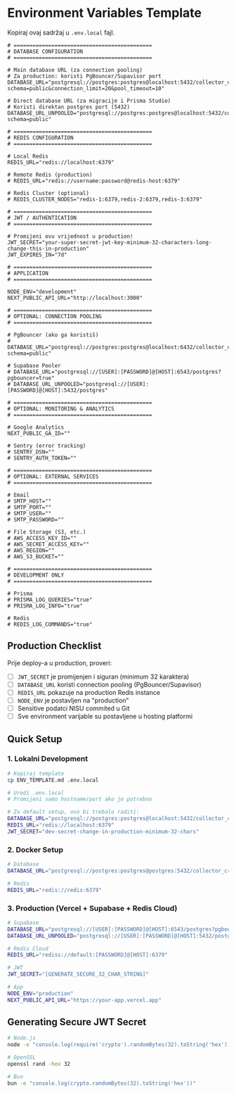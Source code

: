 # Environment Variables Template

Kopiraj ovaj sadržaj u `.env.local` fajl.

```env
# ============================================
# DATABASE CONFIGURATION
# ============================================

# Main database URL (za connection pooling)
# Za production: koristi PgBouncer/Supavisor port
DATABASE_URL="postgresql://postgres:postgres@localhost:5432/collector_crm?schema=public&connection_limit=20&pool_timeout=10"

# Direct database URL (za migracije i Prisma Studio)
# Koristi direktan postgres port (5432)
DATABASE_URL_UNPOOLED="postgresql://postgres:postgres@localhost:5432/collector_crm?schema=public"

# ============================================
# REDIS CONFIGURATION
# ============================================

# Local Redis
REDIS_URL="redis://localhost:6379"

# Remote Redis (production)
# REDIS_URL="redis://username:password@redis-host:6379"

# Redis Cluster (optional)
# REDIS_CLUSTER_NODES="redis-1:6379,redis-2:6379,redis-3:6379"

# ============================================
# JWT / AUTHENTICATION
# ============================================

# Promijeni ovu vrijednost u production!
JWT_SECRET="your-super-secret-jwt-key-minimum-32-characters-long-change-this-in-production"
JWT_EXPIRES_IN="7d"

# ============================================
# APPLICATION
# ============================================

NODE_ENV="development"
NEXT_PUBLIC_API_URL="http://localhost:3000"

# ============================================
# OPTIONAL: CONNECTION POOLING
# ============================================

# PgBouncer (ako ga koristiš)
# DATABASE_URL="postgresql://postgres:postgres@localhost:6432/collector_crm?schema=public"

# Supabase Pooler
# DATABASE_URL="postgresql://[USER]:[PASSWORD]@[HOST]:6543/postgres?pgbouncer=true"
# DATABASE_URL_UNPOOLED="postgresql://[USER]:[PASSWORD]@[HOST]:5432/postgres"

# ============================================
# OPTIONAL: MONITORING & ANALYTICS
# ============================================

# Google Analytics
NEXT_PUBLIC_GA_ID=""

# Sentry (error tracking)
# SENTRY_DSN=""
# SENTRY_AUTH_TOKEN=""

# ============================================
# OPTIONAL: EXTERNAL SERVICES
# ============================================

# Email
# SMTP_HOST=""
# SMTP_PORT=""
# SMTP_USER=""
# SMTP_PASSWORD=""

# File Storage (S3, etc.)
# AWS_ACCESS_KEY_ID=""
# AWS_SECRET_ACCESS_KEY=""
# AWS_REGION=""
# AWS_S3_BUCKET=""

# ============================================
# DEVELOPMENT ONLY
# ============================================

# Prisma
# PRISMA_LOG_QUERIES="true"
# PRISMA_LOG_INFO="true"

# Redis
# REDIS_LOG_COMMANDS="true"
```

## Production Checklist

Prije deploy-a u production, proveri:

- [ ] `JWT_SECRET` je promijenjen i siguran (minimum 32 karaktera)
- [ ] `DATABASE_URL` koristi connection pooling (PgBouncer/Supavisor)
- [ ] `REDIS_URL` pokazuje na production Redis instance
- [ ] `NODE_ENV` je postavljen na "production"
- [ ] Sensitive podatci NISU commited u Git
- [ ] Sve environment varijable su postavljene u hosting platformi

## Quick Setup

### 1. Lokalni Development

```bash
# Kopiraj template
cp ENV_TEMPLATE.md .env.local

# Uredi .env.local
# Promijeni samo hostname/port ako je potrebno

# Za default setup, ovo bi trebalo raditi:
DATABASE_URL="postgresql://postgres:postgres@localhost:5432/collector_crm?schema=public"
REDIS_URL="redis://localhost:6379"
JWT_SECRET="dev-secret-change-in-production-minimum-32-chars"
```

### 2. Docker Setup

```bash
# Database
DATABASE_URL="postgresql://postgres:postgres@postgres:5432/collector_crm?schema=public"

# Redis
REDIS_URL="redis://redis:6379"
```

### 3. Production (Vercel + Supabase + Redis Cloud)

```bash
# Supabase
DATABASE_URL="postgresql://[USER]:[PASSWORD]@[HOST]:6543/postgres?pgbouncer=true"
DATABASE_URL_UNPOOLED="postgresql://[USER]:[PASSWORD]@[HOST]:5432/postgres"

# Redis Cloud
REDIS_URL="rediss://default:[PASSWORD]@[HOST]:6379"

# JWT
JWT_SECRET="[GENERATE_SECURE_32_CHAR_STRING]"

# App
NODE_ENV="production"
NEXT_PUBLIC_API_URL="https://your-app.vercel.app"
```

## Generating Secure JWT Secret

```bash
# Node.js
node -e "console.log(require('crypto').randomBytes(32).toString('hex'))"

# OpenSSL
openssl rand -hex 32

# Bun
bun -e "console.log(crypto.randomBytes(32).toString('hex'))"
```

